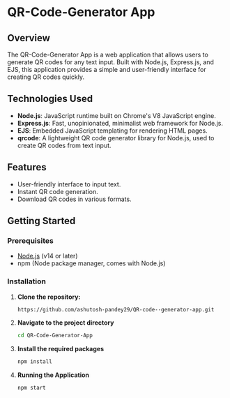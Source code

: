 # QR-Code-Generator App

## Overview
The QR-Code-Generator App is a web application that allows users to generate QR codes for any text input. Built with Node.js, Express.js, and EJS, this application provides a simple and user-friendly interface for creating QR codes quickly.

## Technologies Used
- **Node.js**: JavaScript runtime built on Chrome's V8 JavaScript engine.
- **Express.js**: Fast, unopinionated, minimalist web framework for Node.js.
- **EJS**: Embedded JavaScript templating for rendering HTML pages.
- **qrcode**: A lightweight QR code generator library for Node.js, used to create QR codes from text input.

## Features
- User-friendly interface to input text.
- Instant QR code generation.
- Download QR codes in various formats.

## Getting Started

### Prerequisites
- [Node.js](https://nodejs.org/) (v14 or later)
- npm (Node package manager, comes with Node.js)

### Installation

1. **Clone the repository:**
   ```bash
   https://github.com/ashutosh-pandey29/QR-code--generator-app.git

2. **Navigate to the project directory**
    ```bash
    cd QR-Code-Generator-App

3. **Install the required packages**
     ```bash
     npm install

4. **Running the Application**
     ```bash
     npm start

